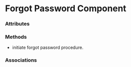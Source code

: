 # Forgot Password Component

### Attributes

### Methods

- initiate forgot password procedure.

### Associations
